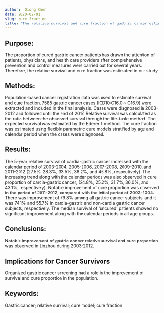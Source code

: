 ```yaml
---
author:  Qiong Chen
date: 2020-02-01
slug: cure fraction
title: "The relative survival and cure fraction of gastric cancer estimated through flexible parametric models using data from population-based cancer registration during 2003-2012 in Linzhou, China."
---
```


## Purpose:  
The proportion of cured gastric cancer patients has drawn the attention of patients, physicians, and health care providers after comprehensive prevention and control measures were carried out for several years. Therefore, the relative survival and cure fraction was estimated in our study. 
## Methods:  
Population-based cancer registration data was used to estimate survival and cure fraction. 7585 gastric cancer cases (ICD10:C16.0 ~ C16.9) were extracted and included in the final analysis. Cases were diagnosed in 2003-2012 and followed until the end of 2017. Relative survival was calculated as the ratio between the observed survival through the life-table method. The expected survival was estimated by the Ederer II method. The cure fraction was estimated using flexible parametric cure models stratified by age and calendar period when the cases were diagnosed.
## Results:  
The 5-year relative survival of cardia-gastric cancer increased with the calendar period of 2003-2004, 2005-2006, 2007-2008, 2009-2010, and 2011-2012 (27.5%, 28.3%, 33.5%, 38.2%, and 46.8%, respectively). The increasing trend along with the calendar periods was also observed in cure proportion of cardia-gastric cancer, (24.8%, 25.2%, 31.7%, 36.0%, and 43.1%, respectively). Notable improvement of cure proportion was observed in the period of 2011-2012, compared with the initial period of 2003-2004. There was improvement of 79.8% among all gastric cancer subjects, and it was 74.1% and 55.7% in cardia-gastric and non-cardia gastric cancer subjects, respectively. The median survival of ‘uncured’ patients showed no significant improvement along with the calendar periods in all age groups. 
## Conclusions:  
Notable improvement of gastric cancer relative survival and cure proportion was observed in Linzhou during 2003-2012.
## Implications for Cancer Survivors  
Organized gastric cancer screening had a role in the improvement of survival and cure proportion in the population.
## Keywords:  
Gastric cancer; relative survival; cure model; cure fraction

